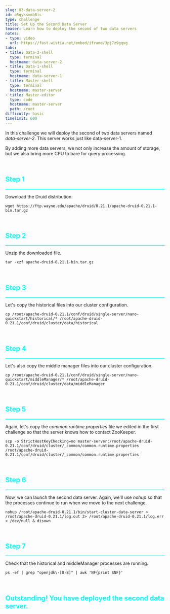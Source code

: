 ```yaml
---
slug: 03-data-server-2
id: o5qyksvmb8is
type: challenge
title: Set Up the Second Data Server
teaser: Learn how to deploy the second of two data servers
notes:
- type: video
  url: https://fast.wistia.net/embed/iframe/3pj7z9gqvg
tabs:
- title: Data-2-shell
  type: terminal
  hostname: data-server-2
- title: Data-1-shell
  type: terminal
  hostname: data-server-1
- title: Master-shell
  type: terminal
  hostname: master-server
- title: Master-editor
  type: code
  hostname: master-server
  path: /root
difficulty: basic
timelimit: 600
---
```

In this challenge we will deploy the second of two data servers named _data-server-2_.
This server works just like data-server-1.

By adding more data servers, we not only increase the amount of storage, but we also bring more CPU to bare for query processing.


<br>
<h2 style="color:cyan">Step 1</h2><hr style="color:cyan;background-color:cyan;height:2px">

Download the Druid distribution.

```
wget https://ftp.wayne.edu/apache/druid/0.21.1/apache-druid-0.21.1-bin.tar.gz
```

<br>
<h2 style="color:cyan">Step 2</h2><hr style="color:cyan;background-color:cyan;height:2px">

Unzip the downloaded file.

```
tar -xzf apache-druid-0.21.1-bin.tar.gz
```

<br>
<h2 style="color:cyan">Step 3</h2><hr style="color:cyan;background-color:cyan;height:2px">

Let's copy the historical files into our cluster configuration.

```
cp /root/apache-druid-0.21.1/conf/druid/single-server/nano-quickstart/historical/* /root/apache-druid-0.21.1/conf/druid/cluster/data/historical
```

<br>
<h2 style="color:cyan">Step 4</h2><hr style="color:cyan;background-color:cyan;height:2px">

Let's also copy the middle manager files into our cluster configuration.

```
cp /root/apache-druid-0.21.1/conf/druid/single-server/nano-quickstart/middleManager/* /root/apache-druid-0.21.1/conf/druid/cluster/data/middleManager
```

<br>
<h2 style="color:cyan">Step 5</h2><hr style="color:cyan;background-color:cyan;height:2px">

Again, let's copy the _common.runtime.properties_ file we edited in the first challenge so that the server knows how to contact ZooKeeper.

```
scp -o StrictHostKeyChecking=no master-server:/root/apache-druid-0.21.1/conf/druid/cluster/_common/common.runtime.properties /root/apache-druid-0.21.1/conf/druid/cluster/_common/common.runtime.properties
```

<br>
<h2 style="color:cyan">Step 6</h2><hr style="color:cyan;background-color:cyan;height:2px">

Now, we can launch the second data server.
Again, we'll use _nohup_ so that the processes continue to run when we move to the next challenge.

```
nohup /root/apache-druid-0.21.1/bin/start-cluster-data-server > /root/apache-druid-0.21.1/log.out 2> /root/apache-druid-0.21.1/log.err < /dev/null & disown
```

<br>
<h2 style="color:cyan">Step 7</h2><hr style="color:cyan;background-color:cyan;height:2px">

Check that the historical and middleManager processes are running.

```
ps -ef | grep "openjdk\-[8-8]" | awk 'NF{print $NF}'
```
<br>
<h2 style="color:cyan">Outstanding! You have deployed the second data server.</h2>
